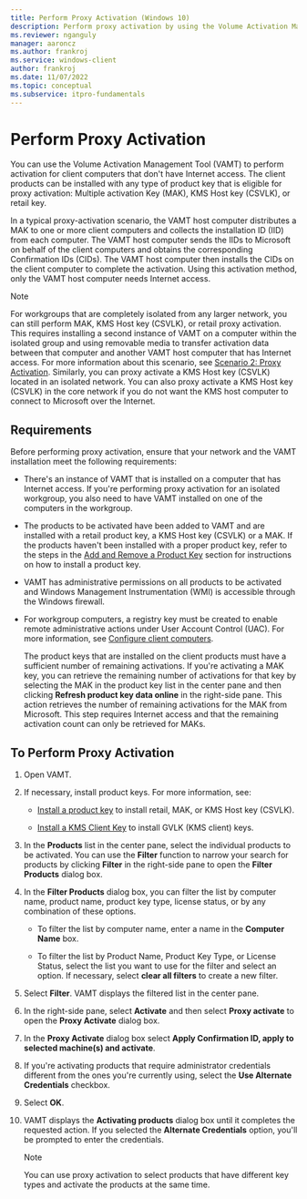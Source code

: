 ```yaml
---
title: Perform Proxy Activation (Windows 10)
description: Perform proxy activation by using the Volume Activation Management Tool (VAMT) to activate client computers that don't have Internet access.
ms.reviewer: nganguly
manager: aaroncz
ms.author: frankroj
ms.service: windows-client
author: frankroj
ms.date: 11/07/2022
ms.topic: conceptual
ms.subservice: itpro-fundamentals
---
```


# Perform Proxy Activation

You can use the Volume Activation Management Tool (VAMT) to perform activation for client computers that don't have Internet access. The client products can be installed with any type of product key that is eligible for proxy activation: Multiple activation Key (MAK), KMS Host key (CSVLK), or retail key.

In a typical proxy-activation scenario, the VAMT host computer distributes a MAK to one or more client computers and collects the installation ID (IID) from each computer. The VAMT host computer sends the IIDs to Microsoft on behalf of the client computers and obtains the corresponding Confirmation IDs (CIDs). The VAMT host computer then installs the CIDs on the client computer to complete the activation. Using this activation method, only the VAMT host computer needs Internet access.

> [!NOTE]
> For workgroups that are completely isolated from any larger network, you can still perform MAK, KMS Host key (CSVLK), or retail proxy activation. This requires installing a second instance of VAMT on a computer within the isolated group and using removable media to transfer activation data between that computer and another VAMT host computer that has Internet access. For more information about this scenario, see [Scenario 2: Proxy Activation](scenario-proxy-activation-vamt.md). Similarly, you can proxy activate a KMS Host key (CSVLK) located in an isolated network. You can also proxy activate a KMS Host key (CSVLK) in the core network if you do not want the KMS host computer to connect to Microsoft over the Internet.

## Requirements

Before performing proxy activation, ensure that your network and the VAMT installation meet the following requirements:

- There's an instance of VAMT that is installed on a computer that has Internet access. If you're performing proxy activation for an isolated workgroup, you also need to have VAMT installed on one of the computers in the workgroup.

- The products to be activated have been added to VAMT and are installed with a retail product key, a KMS Host key (CSVLK) or a MAK. If the products haven't been installed with a proper product key, refer to the steps in the [Add and Remove a Product Key](add-remove-product-key-vamt.md) section for instructions on how to install a product key.

- VAMT has administrative permissions on all products to be activated and Windows Management Instrumentation (WMI) is accessible through the Windows firewall.

- For workgroup computers, a registry key must be created to enable remote administrative actions under User Account Control (UAC). For more information, see [Configure client computers](configure-client-computers-vamt.md).

    The product keys that are installed on the client products must have a sufficient number of remaining activations. If you're activating a MAK key, you can retrieve the remaining number of activations for that key by selecting the MAK in the product key list in the center pane and then clicking **Refresh product key data online** in the right-side pane. This action retrieves the number of remaining activations for the MAK from Microsoft. This step requires Internet access and that the remaining activation count can only be retrieved for MAKs.

## To Perform Proxy Activation

1. Open VAMT.

2. If necessary, install product keys. For more information, see:

    - [Install a product key](install-product-key-vamt.md) to install retail, MAK, or KMS Host key (CSVLK).

    - [Install a KMS Client Key](install-kms-client-key-vamt.md) to install GVLK (KMS client) keys.

3. In the **Products** list in the center pane, select the individual products to be activated. You can use the **Filter** function to narrow your search for products by clicking **Filter** in the right-side pane to open the **Filter Products** dialog box.

4. In the **Filter Products** dialog box, you can filter the list by computer name, product name, product key type, license status, or by any combination of these options.

    - To filter the list by computer name, enter a name in the **Computer Name** box.

    - To filter the list by Product Name, Product Key Type, or License Status, select the list you want to use for the filter and select an option. If necessary, select **clear all filters** to create a new filter.

5. Select **Filter**. VAMT displays the filtered list in the center pane.

6. In the right-side pane, select **Activate** and then select **Proxy activate** to open the **Proxy Activate** dialog box.

7. In the **Proxy Activate** dialog box select **Apply Confirmation ID, apply to selected machine(s) and activate**.

8. If you're activating products that require administrator credentials different from the ones you're currently using, select the **Use Alternate Credentials** checkbox.

9. Select **OK**.

10. VAMT displays the **Activating products** dialog box until it completes the requested action. If you selected the **Alternate Credentials** option, you'll be prompted to enter the credentials.

    > [!NOTE]
    You can use proxy activation to select products that have different key types and activate the products at the same time.
